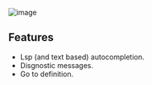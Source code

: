 ![image](https://github.com/user-attachments/assets/2c3a7441-e073-4d86-a99e-0bac0c4f283a)


## Features
- Lsp (and text based) autocompletion.
- Disgnostic messages.
- Go to definition.
